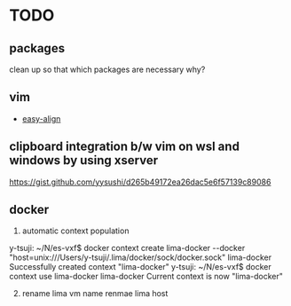 # TODO

## packages

clean up so that which packages are necessary why?

## vim

- [easy-align](https://github.com/junegunn/vim-easy-align)

## clipboard integration b/w vim on wsl and windows by using xserver

https://gist.github.com/yysushi/d265b49172ea26dac5e6f57139c89086

## docker

1. automatic context population

y-tsuji: ~/N/es-vxf$ docker context create lima-docker --docker "host=unix:///Users/y-tsuji/.lima/docker/sock/docker.sock"
lima-docker
Successfully created context "lima-docker"
y-tsuji: ~/N/es-vxf$ docker context use lima-docker
lima-docker
Current context is now "lima-docker"

2. rename lima vm name
renmae lima host

